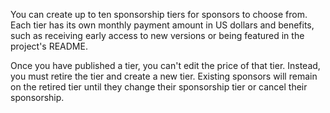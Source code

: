You can create up to ten sponsorship tiers for sponsors to choose from. Each tier has its own monthly payment amount in US dollars and benefits, such as receiving early access to new versions or being featured in the project's README.

Once you have published a tier, you can't edit the price of that tier. Instead, you must retire the tier and create a new tier. Existing sponsors will remain on the retired tier until they change their sponsorship tier or cancel their sponsorship.
